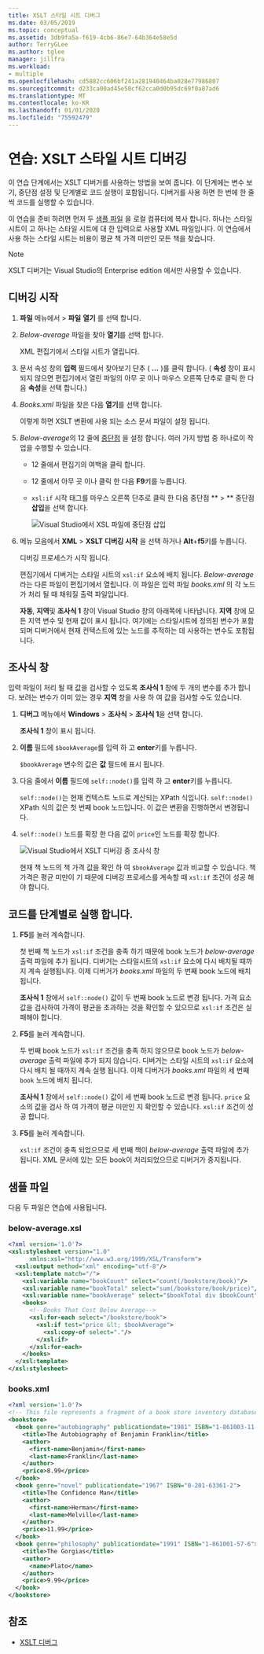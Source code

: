 ```yaml
---
title: XSLT 스타일 시트 디버그
ms.date: 03/05/2019
ms.topic: conceptual
ms.assetid: 3db9fa5a-f619-4cb6-86e7-64b364e58e5d
author: TerryGLee
ms.author: tglee
manager: jillfra
ms.workload:
- multiple
ms.openlocfilehash: cd5882cc606bf241a281940464ba028e77986807
ms.sourcegitcommit: d233ca00ad45e50cf62cca0d0b95dc69f0a87ad6
ms.translationtype: MT
ms.contentlocale: ko-KR
ms.lasthandoff: 01/01/2020
ms.locfileid: "75592479"
---
```

# <a name="walkthrough-debug-an-xslt-style-sheet"></a>연습: XSLT 스타일 시트 디버깅

이 연습 단계에서는 XSLT 디버거를 사용하는 방법을 보여 줍니다. 이 단계에는 변수 보기, 중단점 설정 및 단계별로 코드 실행이 포함됩니다. 디버거를 사용 하면 한 번에 한 줄씩 코드를 실행할 수 있습니다.

이 연습을 준비 하려면 먼저 두 [샘플 파일](#sample-files) 을 로컬 컴퓨터에 복사 합니다. 하나는 스타일 시트이 고 하나는 스타일 시트에 대 한 입력으로 사용할 XML 파일입니다. 이 연습에서 사용 하는 스타일 시트는 비용이 평균 책 가격 미만인 모든 책을 찾습니다.

> [!NOTE]
> XSLT 디버거는 Visual Studio의 Enterprise edition 에서만 사용할 수 있습니다.

## <a name="start-debugging"></a>디버깅 시작

1. **파일** 메뉴에서 > **파일** **열기** 를 선택 합니다.

2. *Below-average* 파일을 찾아 **열기**를 선택 합니다.

   XML 편집기에서 스타일 시트가 열립니다.

3. 문서 속성 창의 **입력** 필드에서 찾아보기 단추 ( **...** )를 클릭 합니다. ( **속성** 창이 표시 되지 않으면 편집기에서 열린 파일의 아무 곳 이나 마우스 오른쪽 단추로 클릭 한 다음 **속성**을 선택 합니다.)

4. *Books.xml* 파일을 찾은 다음 **열기**를 선택 합니다.

   이렇게 하면 XSLT 변환에 사용 되는 소스 문서 파일이 설정 됩니다.

5. *Below-average*의 12 줄에 [중단점](../debugger/using-breakpoints.md) 을 설정 합니다. 여러 가지 방법 중 하나로이 작업을 수행할 수 있습니다.

   - 12 줄에서 편집기의 여백을 클릭 합니다.

   - 12 줄에서 아무 곳 이나 클릭 한 다음 **F9**키를 누릅니다.

   - `xsl:if` 시작 태그를 마우스 오른쪽 단추로 클릭 한 다음 중단점 ** > ** 중단점 **삽입**을 선택 합니다.

      ![Visual Studio에서 XSL 파일에 중단점 삽입](media/insert-breakpoint.PNG)

6. 메뉴 모음에서 **XML** > **XSLT 디버깅 시작** 을 선택 하거나 **Alt**+**f5**키를 누릅니다.

   디버깅 프로세스가 시작 됩니다.

   편집기에서 디버거는 스타일 시트의 `xsl:if` 요소에 배치 됩니다. *Below-average* 라는 다른 파일이 편집기에서 열립니다. 이 파일은 입력 파일 *books.xml* 의 각 노드가 처리 될 때 채워질 출력 파일입니다.

   **자동**, **지역**및 **조사식 1** 창이 Visual Studio 창의 아래쪽에 나타납니다. **지역** 창에 모든 지역 변수 및 현재 값이 표시 됩니다. 여기에는 스타일시트에 정의된 변수가 포함되며 디버거에서 현재 컨텍스트에 있는 노드를 추적하는 데 사용하는 변수도 포함됩니다.

## <a name="watch-window"></a>조사식 창

입력 파일이 처리 될 때 값을 검사할 수 있도록 **조사식 1** 창에 두 개의 변수를 추가 합니다. 보려는 변수가 이미 있는 경우 **지역** 창을 사용 하 여 값을 검사할 수도 있습니다.

1. **디버그** 메뉴에서 **Windows** > **조사식** > **조사식 1**을 선택 합니다.

   **조사식 1** 창이 표시 됩니다.

2. **이름** 필드에 `$bookAverage`를 입력 하 고 **enter**키를 누릅니다.

   `$bookAverage` 변수의 값은 **값** 필드에 표시 됩니다.

3. 다음 줄에서 **이름** 필드에 `self::node()`를 입력 하 고 **enter**키를 누릅니다.

   `self::node()`는 현재 컨텍스트 노드로 계산되는 XPath 식입니다. `self::node()` XPath 식의 값은 첫 번째 book 노드입니다. 이 값은 변환을 진행하면서 변경됩니다.

4. `self::node()` 노드를 확장 한 다음 값이 `price`인 노드를 확장 합니다.

   ![Visual Studio에서 XSLT 디버깅 중 조사식 창](media/xslt-debugging-watch-window.png)

   현재 책 노드의 책 가격 값을 확인 하 여 `$bookAverage` 값과 비교할 수 있습니다. 책 가격은 평균 미만이 기 때문에 디버깅 프로세스를 계속할 때 `xsl:if` 조건이 성공 해야 합니다.

## <a name="step-through-the-code"></a>코드를 단계별로 실행 합니다.

1. **F5**를 눌러 계속합니다.

   첫 번째 책 노드가 `xsl:if` 조건을 충족 하기 때문에 book 노드가 *below-average* 출력 파일에 추가 됩니다. 디버거는 스타일시트의 `xsl:if` 요소에 다시 배치될 때까지 계속 실행됩니다. 이제 디버거가 *books.xml* 파일의 두 번째 book 노드에 배치 됩니다.

   **조사식 1** 창에서 `self::node()` 값이 두 번째 book 노드로 변경 됩니다. 가격 요소 값을 검사하여 가격이 평균을 초과하는 것을 확인할 수 있으므로 `xsl:if` 조건은 실패해야 합니다.

2. **F5**를 눌러 계속합니다.

   두 번째 book 노드가 `xsl:if` 조건을 충족 하지 않으므로 book 노드가 *below-average* 출력 파일에 추가 되지 않습니다. 디버거는 스타일 시트의 `xsl:if` 요소에 다시 배치 될 때까지 계속 실행 됩니다. 이제 디버거가 *books.xml* 파일의 세 번째 `book` 노드에 배치 됩니다.

   **조사식 1** 창에서 `self::node()` 값이 세 번째 book 노드로 변경 됩니다. `price` 요소의 값을 검사 하 여 가격이 평균 미만인 지 확인할 수 있습니다. `xsl:if` 조건이 성공 합니다.

3. **F5**를 눌러 계속합니다.

   `xsl:if` 조건이 충족 되었으므로 세 번째 책이 *below-average* 출력 파일에 추가 됩니다. XML 문서에 있는 모든 book이 처리되었으므로 디버거가 중지됩니다.

## <a name="sample-files"></a>샘플 파일

다음 두 파일은 연습에 사용됩니다.

### <a name="below-averagexsl"></a>below-average.xsl

```xml
<?xml version='1.0'?>
<xsl:stylesheet version="1.0"
      xmlns:xsl="http://www.w3.org/1999/XSL/Transform">
  <xsl:output method="xml" encoding="utf-8"/>
  <xsl:template match="/">
    <xsl:variable name="bookCount" select="count(/bookstore/book)"/>
    <xsl:variable name="bookTotal" select="sum(/bookstore/book/price)"/>
    <xsl:variable name="bookAverage" select="$bookTotal div $bookCount"/>
    <books>
      <!--Books That Cost Below Average-->
      <xsl:for-each select="/bookstore/book">
        <xsl:if test="price &lt; $bookAverage">
          <xsl:copy-of select="."/>
        </xsl:if>
      </xsl:for-each>
    </books>
  </xsl:template>
</xsl:stylesheet>
```

### <a name="booksxml"></a>books.xml

```xml
<?xml version='1.0'?>
<!-- This file represents a fragment of a book store inventory database -->
<bookstore>
  <book genre="autobiography" publicationdate="1981" ISBN="1-861003-11-0">
    <title>The Autobiography of Benjamin Franklin</title>
    <author>
      <first-name>Benjamin</first-name>
      <last-name>Franklin</last-name>
    </author>
    <price>8.99</price>
  </book>
  <book genre="novel" publicationdate="1967" ISBN="0-201-63361-2">
    <title>The Confidence Man</title>
    <author>
      <first-name>Herman</first-name>
      <last-name>Melville</last-name>
    </author>
    <price>11.99</price>
  </book>
  <book genre="philosophy" publicationdate="1991" ISBN="1-861001-57-6">
    <title>The Gorgias</title>
    <author>
      <name>Plato</name>
    </author>
    <price>9.99</price>
  </book>
</bookstore>
```

## <a name="see-also"></a>참조

- [XSLT 디버그](../xml-tools/debugging-xslt.md)
